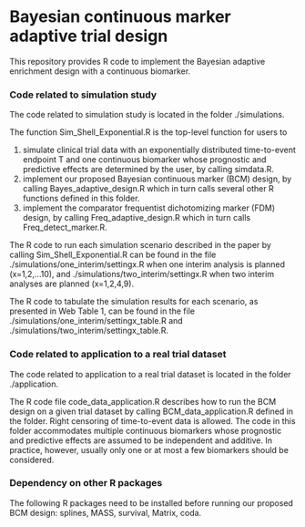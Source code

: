 # Bayesian continuous marker adaptive trial design
This repository provides R code to implement the Bayesian adaptive enrichment design with a continuous biomarker.


### Code related to simulation study
The code related to simulation study is located in the folder ./simulations. <br />

The function Sim_Shell_Exponential.R is the top-level function for users to <br />
1) simulate clinical trial data with an exponentially distributed time-to-event endpoint T and one continuous biomarker whose prognostic and predictive effects are determined by the user, by calling simdata.R. <br />
2) implement our proposed Bayesian continuous marker (BCM) design, by calling Bayes_adaptive_design.R which in turn calls several other R functions defined in this folder. <br />
3) implement the comparator frequentist dichotomizing marker (FDM) design, by calling Freq_adaptive_design.R which in turn calls Freq_detect_marker.R. <br />

The R code to run each simulation scenario described in the paper by calling Sim_Shell_Exponential.R can be found in the file ./simulations/one_interim/settingx.R when one interim analysis is planned (x=1,2,...10), and ./simulations/two_interim/settingx.R when two interim analyses are planned (x=1,2,4,9).   <br />
 
The R code to tabulate the simulation results for each scenario, as presented in Web Table 1, can be found in the file ./simulations/one_interim/settingx_table.R and ./simulations/two_interim/settingx_table.R. <br />




### Code related to application to a real trial dataset
The code related to application to a real trial dataset is located in the folder ./application.  <br />

The R code file code_data_application.R describes how to run the BCM design on a given trial dataset by calling BCM_data_application.R defined in the folder. Right censoring of time-to-event data is allowed. The code in this folder accommodates multiple continuous biomarkers whose prognostic and predictive effects are assumed to be independent and additive. In practice, however, usually only one or at most a few biomarkers should be considered.  <br />



### Dependency on other R packages
The following R packages need to be installed before running our proposed BCM design: splines, MASS, survival, Matrix, coda.
